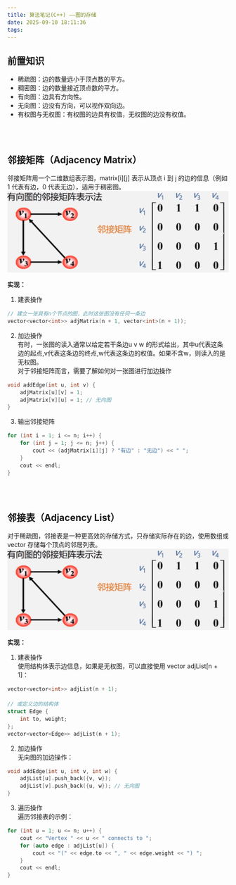 ```yaml
---
title: 算法笔记(C++) ——图的存储
date: 2025-09-10 18:11:36
tags:
---
```



## 前置知识
- 稀疏图：边的数量远小于顶点数的平方。  
- 稠密图：边的数量接近顶点数的平方。  
- 有向图：边具有方向性。  
- 无向图：边没有方向，可以视作双向边。  
- 有权图与无权图：有权图的边具有权值，无权图的边没有权值。  
  
<br><br>






## 邻接矩阵（Adjacency Matrix）
邻接矩阵用一个二维数组表示图，matrix[i][j] 表示从顶点 i 到 j 的边的信息（例如 1 代表有边，0 代表无边），适用于稠密图。  
![ ](/images/cpp_8_1.png)  

__实现：__  
1. 建表操作  
```c++
// 建立一张具有n个节点的图，此时这张图没有任何一条边
vector<vector<int>> adjMatrix(n + 1, vector<int>(n + 1));
```
2. 加边操作  
有时，一张图的读入通常以给定若干条边u v w 的形式给出，其中u代表这条边的起点,v代表这条边的终点,w代表这条边的权值。如果不含w，则读入的是无权图。  
对于邻接矩阵而言，需要了解如何对一张图进行加边操作  
```c++
void addEdge(int u, int v) {
    adjMatrix[u][v] = 1;
    adjMatrix[v][u] = 1; // 无向图
}
```
3. 输出邻接矩阵  
```c++
for (int i = 1; i <= n; i++) {
    for (int j = 1; j <= n; j++) {
        cout << (adjMatrix[i][j] ? "有边" : "无边") << " ";
    }
    cout << endl;
}
```
  
<br><br>





## 邻接表（Adjacency List）
对于稀疏图，邻接表是一种更高效的存储方式，只存储实际存在的边，使用数组或 vector 存储每个顶点的邻居列表。  
![ ](/images/cpp_8_1.png) 

__实现：__  
1. 建表操作  
使用结构体表示边信息，如果是无权图，可以直接使用 vector<int> adjList[n + 1]：
```c++
vector<vector<int>> adjList(n + 1);

// 或定义边的结构体
struct Edge {
    int to, weight;
};
vector<vector<Edge>> adjList(n + 1);
```
2. 加边操作  
无向图的加边操作：
```c++
void addEdge(int u, int v, int w) {
    adjList[u].push_back({v, w});
    adjList[v].push_back({u, w}); // 无向图
}
```
3. 遍历操作  
遍历邻接表的示例：
```c++
for (int u = 1; u <= n; u++) {
    cout << "Vertex " << u << " connects to ";
    for (auto edge : adjList[u]) {
        cout << "(" << edge.to << ", " << edge.weight << ") ";
    }
    cout << endl;
}
```
  
<br><br>





